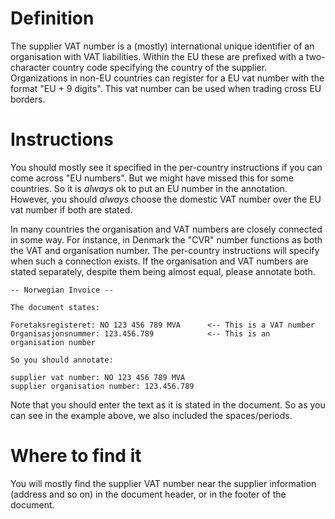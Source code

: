 # Definition
The supplier VAT number is a (mostly) international unique identifier of an organisation with VAT liabilities. Within the EU these are prefixed with a two-character country code specifying the country of the supplier. Organizations in non-EU countries can register for a EU vat number with the format "EU + 9 digits". This vat number can be used when trading cross EU borders.

# Instructions
You should mostly see it specified in the per-country instructions if you can come across "EU numbers". But we might have missed this for some countries. So it is _always_ ok to put an EU number in the annotation. However, you should _always_ choose the domestic VAT number over the EU vat number if both are stated.

In many countries the organisation and VAT numbers are closely connected in some way. For instance, in Denmark the "CVR" number functions as both the VAT and organisation number. The per-country instructions will specify when such a connection exists. If the organisation and VAT numbers are stated separately, despite them being almost equal, please annotate both.

    -- Norwegian Invoice --

    The document states:

    Foretaksregisteret: NO 123 456 789 MVA      <-- This is a VAT number
    Organisasjonsnummer: 123.456.789            <-- This is an organisation number

    So you should annotate:

    supplier vat number: NO 123 456 789 MVA
    supplier organisation number: 123.456.789

Note that you should enter the text as it is stated in the document. So as you can see in the example above, we also included the spaces/periods.

# Where to find it
You will mostly find the supplier VAT number near the supplier information (address and so on) in the document header, or in the footer of the document.
